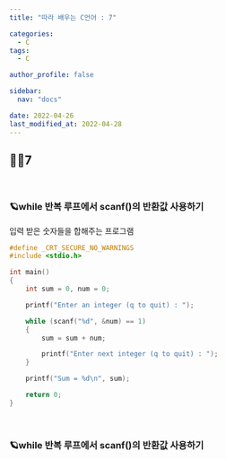 ```yaml
---
title: "따라 배우는 C언어 : 7"

categories:
  - C
tags:
  - C

author_profile: false

sidebar:
  nav: "docs"

date: 2022-04-26
last_modified_at: 2022-04-28
---
```


## 🙇‍♀️7

<br>

### 🪐while 반복 루프에서 scanf()의 반환값 사용하기

입력 받은 숫자들을 합해주는 프로그램

```c
#define _CRT_SECURE_NO_WARNINGS
#include <stdio.h>

int main()
{
	int sum = 0, num = 0;

	printf("Enter an integer (q to quit) : ");

	while (scanf("%d", &num) == 1)
	{
		sum = sum + num;

		printf("Enter next integer (q to quit) : ");
	}

	printf("Sum = %d\n", sum);

	return 0;
}
```

<br>

### 🪐while 반복 루프에서 scanf()의 반환값 사용하기